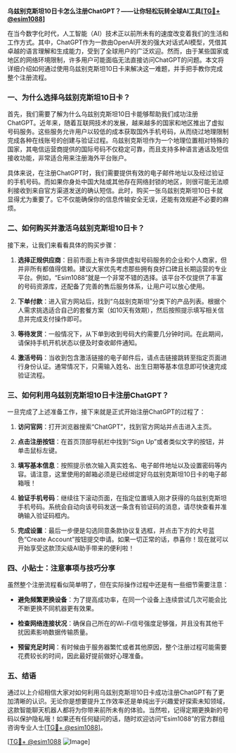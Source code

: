 **乌兹别克斯坦10日卡怎么注册ChatGPT？——让你轻松玩转全球AI工具[[TG💪+ @esim1088](https://t.me/s/esim1088)]**

在当今数字化时代，人工智能（AI）技术正以前所未有的速度改变着我们的生活和工作方式。其中，ChatGPT作为一款由OpenAI开发的强大对话式AI模型，凭借其卓越的语言理解和生成能力，受到了全球用户的广泛欢迎。然而，由于某些国家或地区的网络环境限制，许多用户可能面临无法直接访问ChatGPT的问题。本文将详细介绍如何通过使用乌兹别克斯坦10日卡来解决这一难题，并手把手教你完成整个注册流程。

### 一、为什么选择乌兹别克斯坦10日卡？

首先，我们需要了解为什么乌兹别克斯坦10日卡能够帮助我们成功注册ChatGPT。近年来，随着互联网技术的发展，越来越多的国家和地区推出了虚拟号码服务。这些服务允许用户以较低的成本获取国外手机号码，从而绕过地理限制完成各种在线账号的创建与验证过程。乌兹别克斯坦作为一个地理位置相对特殊的国家，其电信运营商提供的国际号码不仅稳定可靠，而且支持多种语言通话及短信接收功能，非常适合用来注册海外平台账户。

具体来说，在注册ChatGPT时，我们需要提供有效的电子邮件地址以及经过验证的手机号码。而如果你身处中国大陆或其他存在网络封锁的地区，则很可能无法顺利接收到来自官方渠道发送的确认短信。此时，购买一张乌兹别克斯坦10日卡就显得尤为重要了。它不仅能确保你的信息传输安全无误，还能有效规避不必要的麻烦。

### 二、如何购买并激活乌兹别克斯坦10日卡？

接下来，让我们来看看具体的购买步骤：

1. **选择正规供应商**：目前市面上有许多提供虚拟号码服务的企业和个人商家，但并非所有都值得信赖。建议大家优先考虑那些拥有良好口碑且长期运营的专业平台。例如，“Esim1088”就是一个非常不错的选择。该平台不仅提供了丰富的号码资源库，还配备了完善的售后服务体系，让用户可以放心使用。
   
2. **下单付款**：进入官方网站后，找到“乌兹别克斯坦”分类下的产品列表。根据个人需求挑选适合自己的套餐方案（如10天有效期），然后按照提示填写相关信息并完成支付操作即可。

3. **等待发货**：一般情况下，从下单到收到号码大约需要几分钟时间。在此期间，请保持手机开机状态以便及时查收邮件通知。

4. **激活号码**：当收到包含激活链接的电子邮件后，请点击链接跳转至指定页面进行身份认证。通常情况下，只需输入姓名、出生日期等基本信息即可快速完成验证流程。

### 三、如何利用乌兹别克斯坦10日卡注册ChatGPT？

一旦完成了上述准备工作，接下来就是正式开始注册ChatGPT的过程了：

1. **访问官网**：打开浏览器搜索“ChatGPT”，找到官方网站并点击进入主页。

2. **点击注册按钮**：在首页顶部导航栏中找到“Sign Up”或者类似文字的按钮，并单击鼠标左键。

3. **填写基本信息**：按照提示依次输入真实姓名、电子邮件地址以及设置密码等内容。请注意，这里使用的邮箱必须是已经绑定好乌兹别克斯坦10日卡的电子邮箱哦！

4. **验证手机号码**：继续往下滚动页面，在指定位置填入刚才获得的乌兹别克斯坦手机号码。系统会自动向该号码发送一条含有验证码的消息，请尽快查看并准确输入验证码框内。

5. **完成设置**：最后一步便是勾选同意条款协议复选框，并点击下方的大号蓝色“Create Account”按钮提交申请。如果一切正常的话，恭喜你！现在就可以开始享受这款顶尖级AI助手带来的便利啦！

### 四、小贴士：注意事项与技巧分享

虽然整个注册流程看似简单明了，但在实际操作过程中还是有一些细节需要注意：

- **避免频繁更换设备**：为了提高成功率，在同一个设备上连续尝试几次可能会比不断更换不同机器更有效果。
  
- **检查网络连接状况**：确保自己所在的Wi-Fi信号强度足够强，并且没有其他干扰因素影响数据传输质量。
  
- **预留充足时间**：有时候由于服务器繁忙或者其他原因，整个注册过程可能需要花费较长的时间，因此最好提前做好心理准备。

### 五、结语

通过以上介绍相信大家对如何利用乌兹别克斯坦10日卡成功注册ChatGPT有了更加清晰的认识。无论你是想要提升工作效率还是单纯出于兴趣爱好探索未知领域，这款智能聊天机器人都将为你带来前所未有的体验。当然啦，记得定期更换新的号码以保护隐私哦！如果还有任何疑问的话，随时欢迎访问“Esim1088”的官方群组咨询专业人士[[TG💪+ @esim1088](https://t.me/s/esim1088)]。

[[TG💪+ @esim1088](https://t.me/s/esim1088) ![Image](https://i.postimg.cc/4NQfJmqS/Snipaste-2025-05-13-00-14-12.png)]